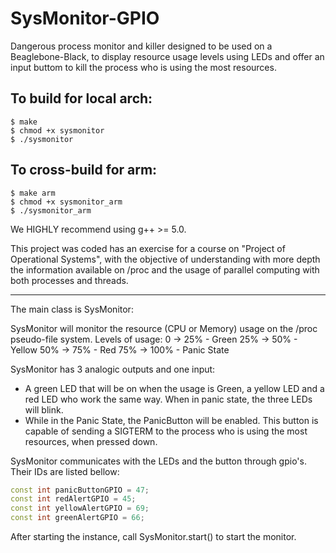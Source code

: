 # SysMonitor-GPIO
Dangerous process monitor and killer designed to be used on a Beaglebone-Black, to display resource usage levels using LEDs and offer an input buttom to kill the process who is using the most resources.

## To build for local arch:
```shell
$ make
$ chmod +x sysmonitor
$ ./sysmonitor
```

## To cross-build for arm:
```shell
$ make arm
$ chmod +x sysmonitor_arm
$ ./sysmonitor_arm
```

We HIGHLY recommend using g++ >= 5.0.

This project was coded has an exercise for a course on "Project of Operational Systems", with the objective of understanding with more depth the information available on /proc and the usage of parallel computing with both processes and threads.

------------------------------------------------
The main class is SysMonitor:

SysMonitor will monitor the resource (CPU or Memory) usage on the /proc
pseudo-file system.
Levels of usage:
0 ->  25% - Green
25% ->  50% - Yellow
50% ->  75% - Red
75% ->  100%  - Panic State

SysMonitor has 3 analogic outputs and one input:
- A green LED that will be on when the usage is Green, a yellow LED and a red LED who work the same way. When in panic state, the three LEDs will blink.
- While in the Panic State, the PanicButton will be enabled. This button is capable of sending a SIGTERM to the process who is using the most resources, when pressed down.

SysMonitor communicates with the LEDs and the button through gpio's. Their IDs are listed bellow:
```cpp
const int panicButtonGPIO = 47;
const int redAlertGPIO = 45;
const int yellowAlertGPIO = 69;
const int greenAlertGPIO = 66;
```

After starting the instance, call SysMonitor.start() to start the monitor.
